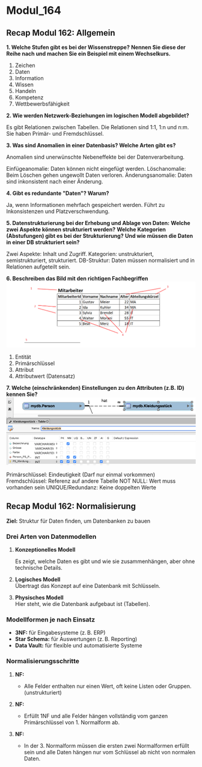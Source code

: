 # Modul_164

## Recap Modul 162: Allgemein

**1. Welche Stufen gibt es bei der Wissenstreppe?**
**Nennen Sie diese der Reihe nach und machen Sie ein Beispiel mit einem Wechselkurs.**
1. Zeichen
2. Daten
3. Information
4. Wissen
5. Handeln
6. Kompetenz
7. Wettbewerbsfähigkeit

**2. Wie werden Netzwerk-Beziehungen im logischen Modell abgebildet?**

Es gibt Relationen zwischen Tabellen. Die Relationen sind 1:1, 1:n und n:m. Sie haben Primär- und Fremdschlüssel.

**3. Was sind Anomalien in einer Datenbasis? Welche Arten gibt es?**

Anomalien sind unerwünschte Nebeneffekte bei der Datenverarbeitung.

Einfügeanomalie: Daten können nicht eingefügt werden.
Löschanomalie: Beim Löschen gehen ungewollt Daten verloren.
Änderungsanomalie: Daten sind inkonsistent nach einer Änderung.

**4. Gibt es redundante "Daten"? Warum?**

Ja, wenn Informationen mehrfach gespeichert werden.
Führt zu Inkonsistenzen und Platzverschwendung.

**5. Datenstrukturierung bei der Erhebung und Ablage von Daten:**
**Welche zwei Aspekte können strukturiert werden?**
**Welche Kategorien (Abstufungen) gibt es bei der Strukturierung?**
**Und wie müssen die Daten in einer DB strukturiert sein?**

Zwei Aspekte: Inhalt und Zugriff.
Kategorien: unstrukturiert, semistrukturiert, strukturiert.
DB-Struktur: Daten müssen normalisiert und in Relationen aufgeteilt sein.

**6. Beschreiben das Bild mit den richtigen Fachbegriffen**
![Bild 1](Tabelle_labelled_u1.png)

1. Entität
2. Primärschlüssel
3. Attribut
4. Attributwert (Datensatz)

**7. Welche (einschränkenden) Einstellungen zu den Attributen (z.B. ID) kennen Sie?**
![Bild 2](Bild_2.png)

Primärschlüssel: Eindeutigkeit (Darf nur einmal vorkommen)
Fremdschlüssel: Referenz auf andere Tabelle
NOT NULL: Wert muss vorhanden sein
UNIQUE/Redundanz: Keine doppelten Werte

## Recap Modul 162: Normalisierung

**Ziel:** Struktur für Daten finden, um Datenbanken zu bauen

### Drei Arten von Datenmodellen

1. **Konzeptionelles Modell**

    Es zeigt, welche Daten es gibt und wie sie zusammenhängen, aber ohne technische Details.

2. **Logisches Modell**  
   Übertragt das Konzept auf eine Datenbank mit Schlüsseln.

3. **Physisches Modell**  
   Hier steht, wie die Datenbank aufgebaut ist (Tabellen).

### Modellformen je nach Einsatz

- **3NF:** für Eingabesysteme (z. B. ERP)  
- **Star Schema:** für Auswertungen (z. B. Reporting)  
- **Data Vault:** für flexible und automatisierte Systeme

### Normalisierungsschritte

1. **NF:**  
   - Alle Felder enthalten nur einen Wert, oft keine Listen oder Gruppen. (unstrukturiert)

2. **NF:**  
   - Erfüllt 1NF und alle Felder hängen vollständig vom ganzen Primärschlüssel von 1. Normalform ab.

3. **NF:**  
   - In der 3. Normalform müssen die ersten zwei Normalformen erfüllt sein und alle Daten hängen nur vom Schlüssel ab nicht von normalen Daten.
